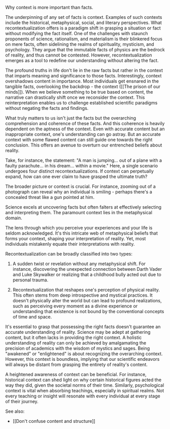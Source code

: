 
Why context is more important than facts.

The underpinning of any set of facts is context. Examples of such contexts include the historical, metaphysical, social, and literary perspectives. What recontextualization offers is a paradigm shift in grasping a situation or fact without modifying the fact itself. One of the challenges with staunch proponents of science, rationalism, and materialism is their blinkered focus on mere facts, often sidelining the realms of spirituality, mysticism, and psychology. They argue that the immutable facts of physics are the bedrock of reality, and thus cannot be contested. However, recontextualization emerges as a tool to redefine our understanding without altering the fact.

The profound truths in life don't lie in the raw facts but rather in the context that imparts meaning and significance to those facts. Interestingly, context overshadows content in importance. Most individuals get ensnared in the tangible facts, overlooking the backdrop - the context ([[The prison of our minds]]). When we believe something to be true based on content, the narrative can drastically shift once we reconsider the context. This reinterpretation enables us to challenge established scientific paradigms without negating the facts and findings.

What truly matters to us isn't just the facts but the overarching comprehension and coherence of these facts. And this coherence is heavily dependent on the aptness of the context. Even with accurate content but an inappropriate context, one's understanding can go astray. But an accurate context with some flawed content can still guide one towards the right conclusion. This offers an avenue to overturn our entrenched beliefs about reality.

Take, for instance, the statement: "A man is jumping... out of a plane with a faulty parachute... in his dream... within a movie." Here, a single scenario undergoes four distinct recontextualizations. If context can perpetually expand, how can one ever claim to have grasped the ultimate truth?

The broader picture or context is crucial. For instance, zooming out of a photograph can reveal why an individual is smiling - perhaps there's a concealed threat like a gun pointed at him.

Science excels at uncovering facts but often falters at effectively selecting and interpreting them. The paramount context lies in the metaphysical domain.

The lens through which you perceive your experiences and your life is seldom acknowledged. It's this intricate web of metaphysical beliefs that forms your context, shaping your interpretation of reality. Yet, most individuals mistakenly equate their interpretations with reality.

Recontextualization can be broadly classified into two types:

1. A sudden twist or revelation without any metaphysical shift. For instance, discovering the unexpected connection between Darth Vader and Luke Skywalker or realizing that a childhood bully acted out due to personal trauma.
    
2. Recontextualization that reshapes one's perception of physical reality. This often stems from deep introspective and mystical practices. It doesn't physically alter the world but can lead to profound realizations, such as perceiving every moment as a divine experience or understanding that existence is not bound by the conventional concepts of time and space.
    

It's essential to grasp that possessing the right facts doesn't guarantee an accurate understanding of reality. Science may be adept at gathering content, but it often lacks in providing the right context. A holistic understanding of reality can only be achieved by amalgamating the precision of academics with the wisdom of mystics and sages. Being "awakened" or "enlightened" is about recognizing the overarching context. However, this context is boundless, implying that our scientific endeavors will always be distant from grasping the entirety of reality's content.

A heightened awareness of context can be beneficial. For instance, historical context can shed light on why certain historical figures acted the way they did, given the societal norms of their time. Similarly, psychological context is vital when absorbing teachings, especially in spiritual realms. Not every teaching or insight will resonate with every individual at every stage of their journey.



See also:

- [[Don't confuse content and structure]]